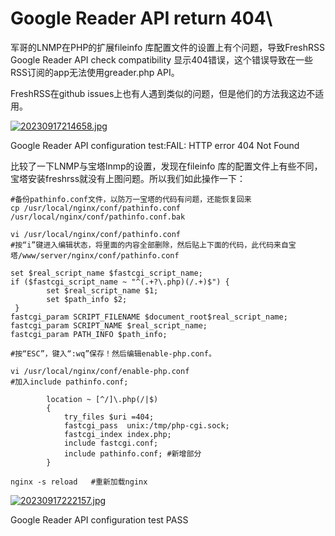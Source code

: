 

# Google Reader API return 404\


军哥的LNMP在PHP的扩展fileinfo 库配置文件的设置上有个问题，导致FreshRSS Google Reader API check compatibility 显示404错误，这个错误导致在一些RSS订阅的app无法使用greader.php API。

FreshRSS在github issues上也有人遇到类似的问题，但是他们的方法我这边不适用。

[![20230917214658.jpg](https://img.hjyl.org/uploads/2023/09/20230917214658.jpg "20230917214658.jpg")](https://img.hjyl.org/uploads/2023/09/20230917214658.jpg)

Google Reader API configuration test:FAIL: HTTP error 404 Not Found

比较了一下LNMP与宝塔lnmp的设置，发现在fileinfo 库的配置文件上有些不同，宝塔安装freshrss就没有上图问题。所以我们如此操作一下：

```
#备份pathinfo.conf文件，以防万一宝塔的代码有问题，还能恢复回来
cp /usr/local/nginx/conf/pathinfo.conf /usr/local/nginx/conf/pathinfo.conf.bak

vi /usr/local/nginx/conf/pathinfo.conf
#按“i”键进入编辑状态，将里面的内容全部删除，然后贴上下面的代码，此代码来自宝塔/www/server/nginx/conf/pathinfo.conf

set $real_script_name $fastcgi_script_name;
if ($fastcgi_script_name ~ "^(.+?\.php)(/.+)$") {
		set $real_script_name $1;
		set $path_info $2;
 }
fastcgi_param SCRIPT_FILENAME $document_root$real_script_name;
fastcgi_param SCRIPT_NAME $real_script_name;
fastcgi_param PATH_INFO $path_info;

#按“ESC”，键入“:wq”保存！然后编辑enable-php.conf。

vi /usr/local/nginx/conf/enable-php.conf
#加入include pathinfo.conf;

        location ~ [^/]\.php(/|$)
        {
            try_files $uri =404;
            fastcgi_pass  unix:/tmp/php-cgi.sock;
            fastcgi_index index.php;
            include fastcgi.conf;
            include pathinfo.conf; #新增部分
        }
```

```
nginx -s reload   #重新加载nginx
```

[![20230917222157.jpg](https://img.hjyl.org/uploads/2023/09/20230917222157.jpg "20230917222157.jpg")](https://img.hjyl.org/uploads/2023/09/20230917222157.jpg)

Google Reader API configuration test PASS